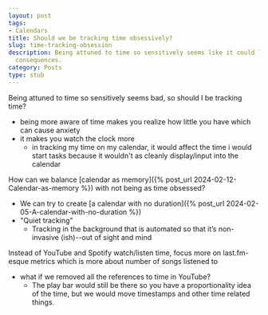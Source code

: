 ```yaml
---
layout: post
tags:
- Calendars
title: Should we be tracking time obsessively?
slug: time-tracking-obsession
description: Being attuned to time so sensitively seems like it could lead to negative
  consequences.
category: Posts
type: stub
---
```


Being attuned to time so sensitively seems bad, so should I be tracking time? 
* being more aware of time makes you realize how little you have which can cause anxiety
* it makes you watch the clock more
    * in tracking my time on my calendar, it would affect the time i would start tasks because it wouldn't as cleanly display/input into the calendar

How can we balance [calendar as memory]({% post_url 2024-02-12-Calendar-as-memory %}) with not being as time obsessed?
* We can try to create [a calendar with no duration]({% post_url 2024-02-05-A-calendar-with-no-duration %})
* "Quiet tracking"
    * Tracking in the background that is automated so that it’s non-invasive (ish)--out of sight and mind

Instead of YouTube and Spotify watch/listen time, focus more on last.fm-esque metrics which is more about number of songs listened to
* what if we removed all the references to time in YouTube? 
    * The play bar would still be there so you have a proportionality idea of the time, but we would move timestamps and other time related things.
